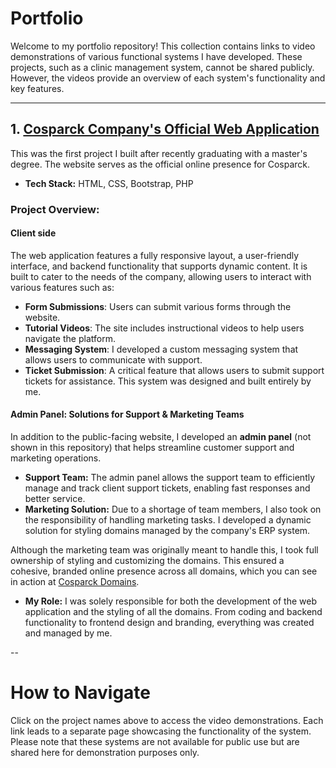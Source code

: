 # Portfolio

Welcome to my portfolio repository! This collection contains links to video demonstrations of various functional systems I have developed. These projects, such as a clinic management system, cannot be shared publicly. However, the videos provide an overview of each system's functionality and key features.

---

## 1. [Cosparck Company's Official Web Application](https://www.cosparck.com/)
This was the first project I built after recently graduating with a master's degree. The website serves as the official online presence for Cosparck.

- **Tech Stack:** HTML, CSS, Bootstrap, PHP

### Project Overview:

#### Client side
The web application features a fully responsive layout, a user-friendly interface, and backend functionality that supports dynamic content. It is built to cater to the needs of the company, allowing users to interact with various features such as:

- **Form Submissions**: Users can submit various forms through the website.
- **Tutorial Videos**: The site includes instructional videos to help users navigate the platform.
- **Messaging System**: I developed a custom messaging system that allows users to communicate with support.
- **Ticket Submission**: A critical feature that allows users to submit support tickets for assistance. This system was designed and built entirely by me.


#### Admin Panel: Solutions for Support & Marketing Teams
In addition to the public-facing website, I developed an **admin panel** (not shown in this repository) that helps streamline customer support and marketing operations.

- **Support Team:** The admin panel allows the support team to efficiently manage and track client support tickets, enabling fast responses and better service.
- **Marketing Solution:** Due to a shortage of team members, I also took on the responsibility of handling marketing tasks. I developed a dynamic solution for styling domains managed by the company's ERP system. 

Although the marketing team was originally meant to handle this, I took full ownership of styling and customizing the domains. This ensured a cohesive, branded online presence across all domains, which you can see in action at [Cosparck Domains](https://www.cosparck.com/domaines).

- **My Role:** I was solely responsible for both the development of the web application and the styling of all the domains. From coding and backend functionality to frontend design and branding, everything was created and managed by me.

--


# How to Navigate

Click on the project names above to access the video demonstrations. Each link leads to a separate page showcasing the functionality of the system. Please note that these systems are not available for public use but are shared here for demonstration purposes only.


